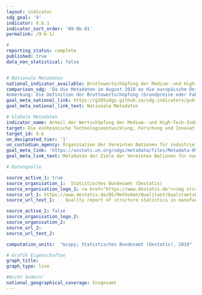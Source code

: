 ```yaml
---
layout: indicator
sdg_goal: '9'
indicator: 9.b.1
indicator_sort_order: '09-0b-01'
permalink: /9-b-1/

#
reporting_status: complete
published: true
data_non_statistical: false


# Nationale Metadaten
national_indicator_available: Bruttowertschöpfung der Medium- und High-Tech-Industrien am Verarbeitenden Gewerbe <br> Bruttowertschöpfung der High-Tech-Industrien am Verarbeitenden Gewerbe <br> Bruttowertschöpfung der Medium-High-Tech-Industrien am Verarbeitenden Gewerbe
comparison_sdg: 'Da die Metadaten im August 2018 an die europäische Definition der Medium- (MHT) und High-tech-Industrie (HIT) angepasst wurden, entspricht die Zeitreihe der internationalen Metadatenbeschreibung.
Anmerkung: Die Definition der Bruttowertschöpfung (Grundpreise oder Faktorkosten) ist in den internationalen Metadaten nicht eindeutig festgelegt. Darüber hinaus sieht die internationale Metadatenbeschreibung keine separate Veröffentlichung von MHT und HIT vor.'
goal_meta_national_link: https://g205sdgs.github.io/sdg-indicators/public/MetaDe/9.b.1.pdf
goal_meta_national_link_text: Nationale Metadaten

# Globale Metadaten
indicator_name: Anteil der Wertschöpfung der Medium- und High-Tech-Industrie an der Wertschöpfung insgesamt
target: Die einheimische Technologieentwicklung, Forschung und Innovation in den Entwicklungsländern unterstützen, einschließlich durch Sicherstellung eines förderlichen politischen Umfelds, unter anderem für industrielle Diversifizierung und Wertschöpfung im Rohstoffbereich
target_id: 9.b
un_designated_tier: '1'
un_custodian_agency: Organisation der Vereinten Nationen für industrielle Entwicklung (UNIDO)
goal_meta_link: 'https://unstats.un.org/sdgs/metadata/files/Metadata-09-0B-01.pdf'
goal_meta_link_text: Metadaten der Ziele der Vereinten Nationen für nachhaltige Entwicklung

# Datenquelle

source_active_1: true
source_organisation_1:  Statistisches Bundesamt (Destatis)
source_organisation_logo_1: <a href="https://www.destatis.de"><img src="https://g205sdgs.github.io/sdg-indicators/public/logos/destatis.png" alt="Logo Destatis" /></a>
source_url_1: https://www.destatis.de/DE/Methoden/Qualitaet/Qualitaetsberichte/Industrie-Verarbeitendes-Gewerbe/einfuehrung.html
source_url_text_1:  - Quality report of structure statistics in manufacturing, mining and quarrying<br> - Quality report of cost structure statistics in manufacturing, mining and quarrying

source_active_2: false
source_organisation_logo_2:
source_organisation_2:
source_url_2:
source_url_text_2:

computation_units:  "&copy; Statistisches Bundesamt (Destatis), 2019"

# Grafik Eigenschaften
graph_title:
graph_type: line

#Nicht ändern!
national_geographical_coverage: Insgesamt
---
```


